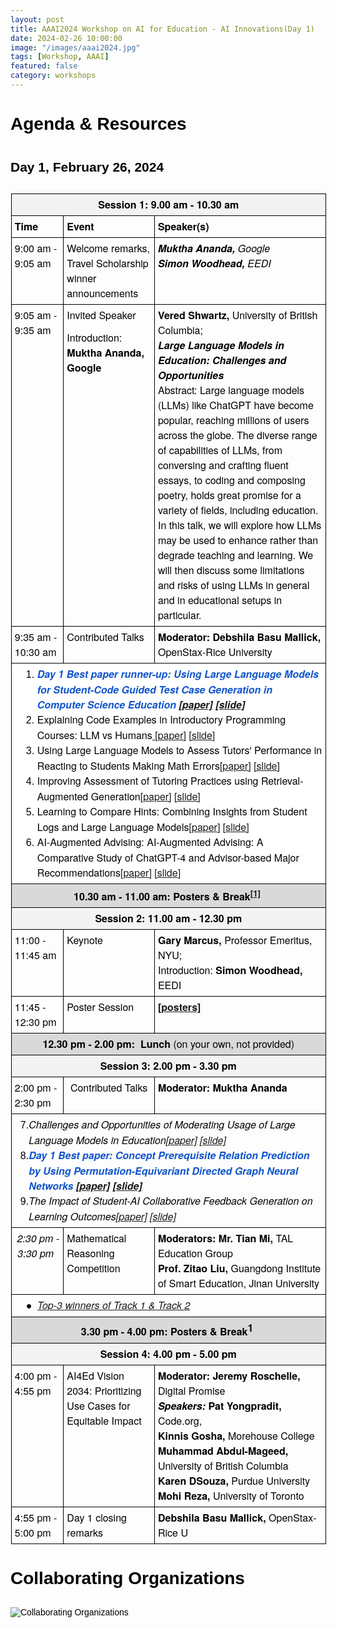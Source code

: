```yaml
---
layout: post
title: AAAI2024 Workshop on AI for Education - AI Innovations(Day 1)
date: 2024-02-26 10:00:00
image: "/images/aaai2024.jpg"
tags: [Workshop, AAAI]
featured: false
category: workshops
---
```


# Agenda & Resources

## Day 1, February 26, 2024

<style type="text/css">
.lst-kix_yb42kcrjtloa-5>li {
  counter-increment: lst-ctn-kix_yb42kcrjtloa-5;
}

.lst-kix_wiv3dj1nqcvi-7>li {
  counter-increment: lst-ctn-kix_wiv3dj1nqcvi-7;
}

.lst-kix_fq9jbioqp3dv-0>li {
  counter-increment: lst-ctn-kix_fq9jbioqp3dv-0;
}

ol.lst-kix_yb42kcrjtloa-8.start {
  counter-reset: lst-ctn-kix_yb42kcrjtloa-8 0;
}

ol.lst-kix_wiv3dj1nqcvi-7.start {
  counter-reset: lst-ctn-kix_wiv3dj1nqcvi-7 0;
}

.lst-kix_hblxj6p80ilr-8>li:before {
  content: "" counter(lst-ctn-kix_hblxj6p80ilr-8,lower-roman) ". ";
}

.lst-kix_fq9jbioqp3dv-1>li {
  counter-increment: lst-ctn-kix_fq9jbioqp3dv-1;
}

ol.lst-kix_fq9jbioqp3dv-8.start {
  counter-reset: lst-ctn-kix_fq9jbioqp3dv-8 0;
}

.lst-kix_yb42kcrjtloa-6>li {
  counter-increment: lst-ctn-kix_yb42kcrjtloa-6;
}

.lst-kix_hblxj6p80ilr-6>li {
  counter-increment: lst-ctn-kix_hblxj6p80ilr-6;
}

ol.lst-kix_wiv3dj1nqcvi-4.start {
  counter-reset: lst-ctn-kix_wiv3dj1nqcvi-4 0;
}

ol.lst-kix_wiv3dj1nqcvi-1 {
  list-style-type: none;
}

ol.lst-kix_wiv3dj1nqcvi-0 {
  list-style-type: none;
}

ol.lst-kix_wiv3dj1nqcvi-3 {
  list-style-type: none;
}

ol.lst-kix_wiv3dj1nqcvi-2 {
  list-style-type: none;
}

ol.lst-kix_wiv3dj1nqcvi-5 {
  list-style-type: none;
}

ol.lst-kix_wiv3dj1nqcvi-4 {
  list-style-type: none;
}

ol.lst-kix_yb42kcrjtloa-0.start {
  counter-reset: lst-ctn-kix_yb42kcrjtloa-0 0;
}

ol.lst-kix_wiv3dj1nqcvi-7 {
  list-style-type: none;
}

ol.lst-kix_wiv3dj1nqcvi-1.start {
  counter-reset: lst-ctn-kix_wiv3dj1nqcvi-1 0;
}

ol.lst-kix_wiv3dj1nqcvi-6 {
  list-style-type: none;
}

ol.lst-kix_hblxj6p80ilr-2.start {
  counter-reset: lst-ctn-kix_hblxj6p80ilr-2 0;
}

.lst-kix_wiv3dj1nqcvi-8>li {
  counter-increment: lst-ctn-kix_wiv3dj1nqcvi-8;
}

.lst-kix_wiv3dj1nqcvi-5>li {
  counter-increment: lst-ctn-kix_wiv3dj1nqcvi-5;
}

ol.lst-kix_wiv3dj1nqcvi-8 {
  list-style-type: none;
}

ol.lst-kix_hblxj6p80ilr-5.start {
  counter-reset: lst-ctn-kix_hblxj6p80ilr-5 0;
}

.lst-kix_hblxj6p80ilr-4>li {
  counter-increment: lst-ctn-kix_hblxj6p80ilr-4;
}

.lst-kix_hblxj6p80ilr-7>li {
  counter-increment: lst-ctn-kix_hblxj6p80ilr-7;
}

ol.lst-kix_fq9jbioqp3dv-0.start {
  counter-reset: lst-ctn-kix_fq9jbioqp3dv-0 0;
}

.lst-kix_yb42kcrjtloa-7>li {
  counter-increment: lst-ctn-kix_yb42kcrjtloa-7;
}

.lst-kix_yb42kcrjtloa-4>li {
  counter-increment: lst-ctn-kix_yb42kcrjtloa-4;
}

ol.lst-kix_yb42kcrjtloa-8 {
  list-style-type: none;
}

ol.lst-kix_yb42kcrjtloa-7 {
  list-style-type: none;
}

ol.lst-kix_yb42kcrjtloa-6 {
  list-style-type: none;
}

.lst-kix_fq9jbioqp3dv-2>li {
  counter-increment: lst-ctn-kix_fq9jbioqp3dv-2;
}

.lst-kix_wiv3dj1nqcvi-4>li {
  counter-increment: lst-ctn-kix_wiv3dj1nqcvi-4;
}

ol.lst-kix_fq9jbioqp3dv-6.start {
  counter-reset: lst-ctn-kix_fq9jbioqp3dv-6 0;
}

ol.lst-kix_yb42kcrjtloa-5 {
  list-style-type: none;
}

ol.lst-kix_yb42kcrjtloa-4 {
  list-style-type: none;
}

ol.lst-kix_yb42kcrjtloa-3 {
  list-style-type: none;
}

ol.lst-kix_yb42kcrjtloa-2 {
  list-style-type: none;
}

ol.lst-kix_yb42kcrjtloa-1 {
  list-style-type: none;
}

ol.lst-kix_yb42kcrjtloa-0 {
  list-style-type: none;
}

ol.lst-kix_hblxj6p80ilr-1.start {
  counter-reset: lst-ctn-kix_hblxj6p80ilr-1 0;
}

ol.lst-kix_yb42kcrjtloa-3.start {
  counter-reset: lst-ctn-kix_yb42kcrjtloa-3 0;
}

ol.lst-kix_fq9jbioqp3dv-0 {
  list-style-type: none;
}

ol.lst-kix_fq9jbioqp3dv-1 {
  list-style-type: none;
}

ol.lst-kix_fq9jbioqp3dv-2 {
  list-style-type: none;
}

ol.lst-kix_fq9jbioqp3dv-3 {
  list-style-type: none;
}

ol.lst-kix_fq9jbioqp3dv-4 {
  list-style-type: none;
}

.lst-kix_fq9jbioqp3dv-4>li {
  counter-increment: lst-ctn-kix_fq9jbioqp3dv-4;
}

ol.lst-kix_fq9jbioqp3dv-5 {
  list-style-type: none;
}

ol.lst-kix_fq9jbioqp3dv-6 {
  list-style-type: none;
}

.lst-kix_yb42kcrjtloa-3>li {
  counter-increment: lst-ctn-kix_yb42kcrjtloa-3;
}

ol.lst-kix_fq9jbioqp3dv-7 {
  list-style-type: none;
}

ol.lst-kix_fq9jbioqp3dv-8 {
  list-style-type: none;
}

ol.lst-kix_hblxj6p80ilr-8.start {
  counter-reset: lst-ctn-kix_hblxj6p80ilr-8 0;
}

ol.lst-kix_hblxj6p80ilr-7.start {
  counter-reset: lst-ctn-kix_hblxj6p80ilr-7 0;
}

ol.lst-kix_fq9jbioqp3dv-5.start {
  counter-reset: lst-ctn-kix_fq9jbioqp3dv-5 0;
}

ol.lst-kix_hblxj6p80ilr-0.start {
  counter-reset: lst-ctn-kix_hblxj6p80ilr-0 0;
}

ol.lst-kix_yb42kcrjtloa-2.start {
  counter-reset: lst-ctn-kix_yb42kcrjtloa-2 0;
}

ol.lst-kix_wiv3dj1nqcvi-6.start {
  counter-reset: lst-ctn-kix_wiv3dj1nqcvi-6 0;
}

.lst-kix_hblxj6p80ilr-8>li {
  counter-increment: lst-ctn-kix_hblxj6p80ilr-8;
}

.lst-kix_hblxj6p80ilr-2>li {
  counter-increment: lst-ctn-kix_hblxj6p80ilr-2;
}

.lst-kix_hblxj6p80ilr-5>li {
  counter-increment: lst-ctn-kix_hblxj6p80ilr-5;
}

ol.lst-kix_wiv3dj1nqcvi-0.start {
  counter-reset: lst-ctn-kix_wiv3dj1nqcvi-0 6;
}

.lst-kix_cp5l865kimsy-3>li:before {
  content: "\0025cf   ";
}

.lst-kix_cp5l865kimsy-4>li:before {
  content: "\0025cb   ";
}

.lst-kix_wiv3dj1nqcvi-1>li {
  counter-increment: lst-ctn-kix_wiv3dj1nqcvi-1;
}

.lst-kix_yb42kcrjtloa-6>li:before {
  content: "" counter(lst-ctn-kix_yb42kcrjtloa-6,decimal) ". ";
}

.lst-kix_yb42kcrjtloa-7>li:before {
  content: "" counter(lst-ctn-kix_yb42kcrjtloa-7,lower-latin) ". ";
}

.lst-kix_hblxj6p80ilr-0>li {
  counter-increment: lst-ctn-kix_hblxj6p80ilr-0;
}

ol.lst-kix_hblxj6p80ilr-6.start {
  counter-reset: lst-ctn-kix_hblxj6p80ilr-6 0;
}

.lst-kix_cp5l865kimsy-2>li:before {
  content: "\0025a0   ";
}

.lst-kix_cp5l865kimsy-6>li:before {
  content: "\0025cf   ";
}

.lst-kix_yb42kcrjtloa-4>li:before {
  content: "" counter(lst-ctn-kix_yb42kcrjtloa-4,lower-latin) ". ";
}

.lst-kix_yb42kcrjtloa-5>li:before {
  content: "" counter(lst-ctn-kix_yb42kcrjtloa-5,lower-roman) ". ";
}

.lst-kix_yb42kcrjtloa-8>li:before {
  content: "" counter(lst-ctn-kix_yb42kcrjtloa-8,lower-roman) ". ";
}

ol.lst-kix_fq9jbioqp3dv-1.start {
  counter-reset: lst-ctn-kix_fq9jbioqp3dv-1 0;
}

ol.lst-kix_fq9jbioqp3dv-4.start {
  counter-reset: lst-ctn-kix_fq9jbioqp3dv-4 0;
}

.lst-kix_fq9jbioqp3dv-6>li {
  counter-increment: lst-ctn-kix_fq9jbioqp3dv-6;
}

.lst-kix_cp5l865kimsy-5>li:before {
  content: "\0025a0   ";
}

ol.lst-kix_hblxj6p80ilr-0 {
  list-style-type: none;
}

ol.lst-kix_hblxj6p80ilr-1 {
  list-style-type: none;
}

.lst-kix_fq9jbioqp3dv-7>li {
  counter-increment: lst-ctn-kix_fq9jbioqp3dv-7;
}

ol.lst-kix_hblxj6p80ilr-4 {
  list-style-type: none;
}

ol.lst-kix_hblxj6p80ilr-5 {
  list-style-type: none;
}

.lst-kix_yb42kcrjtloa-0>li:before {
  content: "" counter(lst-ctn-kix_yb42kcrjtloa-0,decimal) ". ";
}

.lst-kix_yb42kcrjtloa-1>li:before {
  content: "" counter(lst-ctn-kix_yb42kcrjtloa-1,lower-latin) ". ";
}

ol.lst-kix_hblxj6p80ilr-2 {
  list-style-type: none;
}

.lst-kix_yb42kcrjtloa-0>li {
  counter-increment: lst-ctn-kix_yb42kcrjtloa-0;
}

ol.lst-kix_yb42kcrjtloa-4.start {
  counter-reset: lst-ctn-kix_yb42kcrjtloa-4 0;
}

ol.lst-kix_hblxj6p80ilr-3 {
  list-style-type: none;
}

.lst-kix_wiv3dj1nqcvi-0>li:before {
  content: "" counter(lst-ctn-kix_wiv3dj1nqcvi-0,decimal) ". ";
}

ol.lst-kix_hblxj6p80ilr-8 {
  list-style-type: none;
}

.lst-kix_cp5l865kimsy-0>li:before {
  content: "\0025cf   ";
}

.lst-kix_yb42kcrjtloa-2>li:before {
  content: "" counter(lst-ctn-kix_yb42kcrjtloa-2,lower-roman) ". ";
}

.lst-kix_yb42kcrjtloa-3>li:before {
  content: "" counter(lst-ctn-kix_yb42kcrjtloa-3,decimal) ". ";
}

ol.lst-kix_hblxj6p80ilr-6 {
  list-style-type: none;
}

ol.lst-kix_hblxj6p80ilr-7 {
  list-style-type: none;
}

.lst-kix_cp5l865kimsy-1>li:before {
  content: "\0025cb   ";
}

ol.lst-kix_yb42kcrjtloa-1.start {
  counter-reset: lst-ctn-kix_yb42kcrjtloa-1 0;
}

ol.lst-kix_hblxj6p80ilr-3.start {
  counter-reset: lst-ctn-kix_hblxj6p80ilr-3 0;
}

ol.lst-kix_wiv3dj1nqcvi-8.start {
  counter-reset: lst-ctn-kix_wiv3dj1nqcvi-8 0;
}

ol.lst-kix_yb42kcrjtloa-7.start {
  counter-reset: lst-ctn-kix_yb42kcrjtloa-7 0;
}

.lst-kix_hblxj6p80ilr-1>li {
  counter-increment: lst-ctn-kix_hblxj6p80ilr-1;
}

li.li-bullet-1:before {
  margin-left: -13.5px;
  white-space: nowrap;
  display: inline-block;
  min-width: 13.5px;
}

.lst-kix_fq9jbioqp3dv-8>li {
  counter-increment: lst-ctn-kix_fq9jbioqp3dv-8;
}

ol.lst-kix_wiv3dj1nqcvi-5.start {
  counter-reset: lst-ctn-kix_wiv3dj1nqcvi-5 0;
}

.lst-kix_yb42kcrjtloa-1>li {
  counter-increment: lst-ctn-kix_yb42kcrjtloa-1;
}

.lst-kix_wiv3dj1nqcvi-2>li {
  counter-increment: lst-ctn-kix_wiv3dj1nqcvi-2;
}

.lst-kix_cp5l865kimsy-7>li:before {
  content: "\0025cb   ";
}

.lst-kix_cp5l865kimsy-8>li:before {
  content: "\0025a0   ";
}

.lst-kix_fq9jbioqp3dv-5>li {
  counter-increment: lst-ctn-kix_fq9jbioqp3dv-5;
}

ol.lst-kix_fq9jbioqp3dv-7.start {
  counter-reset: lst-ctn-kix_fq9jbioqp3dv-7 0;
}

ol.lst-kix_yb42kcrjtloa-6.start {
  counter-reset: lst-ctn-kix_yb42kcrjtloa-6 0;
}

.lst-kix_yb42kcrjtloa-8>li {
  counter-increment: lst-ctn-kix_yb42kcrjtloa-8;
}

.lst-kix_fq9jbioqp3dv-3>li {
  counter-increment: lst-ctn-kix_fq9jbioqp3dv-3;
}

ol.lst-kix_wiv3dj1nqcvi-2.start {
  counter-reset: lst-ctn-kix_wiv3dj1nqcvi-2 0;
}

.lst-kix_yb42kcrjtloa-2>li {
  counter-increment: lst-ctn-kix_yb42kcrjtloa-2;
}

ul.lst-kix_cp5l865kimsy-5 {
  list-style-type: none;
}

ul.lst-kix_cp5l865kimsy-6 {
  list-style-type: none;
}

ol.lst-kix_fq9jbioqp3dv-3.start {
  counter-reset: lst-ctn-kix_fq9jbioqp3dv-3 0;
}

ul.lst-kix_cp5l865kimsy-3 {
  list-style-type: none;
}

ul.lst-kix_cp5l865kimsy-4 {
  list-style-type: none;
}

ul.lst-kix_cp5l865kimsy-1 {
  list-style-type: none;
}

ul.lst-kix_cp5l865kimsy-2 {
  list-style-type: none;
}

ul.lst-kix_cp5l865kimsy-0 {
  list-style-type: none;
}

ul.lst-kix_cp5l865kimsy-7 {
  list-style-type: none;
}

ul.lst-kix_cp5l865kimsy-8 {
  list-style-type: none;
}

.lst-kix_hblxj6p80ilr-3>li {
  counter-increment: lst-ctn-kix_hblxj6p80ilr-3;
}

.lst-kix_fq9jbioqp3dv-5>li:before {
  content: "" counter(lst-ctn-kix_fq9jbioqp3dv-5,lower-roman) ". ";
}

.lst-kix_wiv3dj1nqcvi-4>li:before {
  content: "" counter(lst-ctn-kix_wiv3dj1nqcvi-4,lower-latin) ". ";
}

.lst-kix_hblxj6p80ilr-0>li:before {
  content: "" counter(lst-ctn-kix_hblxj6p80ilr-0,decimal) ". ";
}

.lst-kix_hblxj6p80ilr-1>li:before {
  content: "" counter(lst-ctn-kix_hblxj6p80ilr-1,lower-latin) ". ";
}

.lst-kix_fq9jbioqp3dv-4>li:before {
  content: "" counter(lst-ctn-kix_fq9jbioqp3dv-4,lower-latin) ". ";
}

.lst-kix_fq9jbioqp3dv-6>li:before {
  content: "" counter(lst-ctn-kix_fq9jbioqp3dv-6,decimal) ". ";
}

.lst-kix_wiv3dj1nqcvi-3>li:before {
  content: "" counter(lst-ctn-kix_wiv3dj1nqcvi-3,decimal) ". ";
}

.lst-kix_wiv3dj1nqcvi-5>li:before {
  content: "" counter(lst-ctn-kix_wiv3dj1nqcvi-5,lower-roman) ". ";
}

.lst-kix_fq9jbioqp3dv-3>li:before {
  content: "" counter(lst-ctn-kix_fq9jbioqp3dv-3,decimal) ". ";
}

.lst-kix_fq9jbioqp3dv-7>li:before {
  content: "" counter(lst-ctn-kix_fq9jbioqp3dv-7,lower-latin) ". ";
}

.lst-kix_hblxj6p80ilr-2>li:before {
  content: "" counter(lst-ctn-kix_hblxj6p80ilr-2,lower-roman) ". ";
}

.lst-kix_fq9jbioqp3dv-1>li:before {
  content: "" counter(lst-ctn-kix_fq9jbioqp3dv-1,lower-latin) ". ";
}

.lst-kix_wiv3dj1nqcvi-0>li {
  counter-increment: lst-ctn-kix_wiv3dj1nqcvi-0;
}

ol.lst-kix_wiv3dj1nqcvi-3.start {
  counter-reset: lst-ctn-kix_wiv3dj1nqcvi-3 0;
}

.lst-kix_fq9jbioqp3dv-0>li:before {
  content: "" counter(lst-ctn-kix_fq9jbioqp3dv-0,decimal) ". ";
}

.lst-kix_fq9jbioqp3dv-2>li:before {
  content: "" counter(lst-ctn-kix_fq9jbioqp3dv-2,lower-roman) ". ";
}

.lst-kix_fq9jbioqp3dv-8>li:before {
  content: "" counter(lst-ctn-kix_fq9jbioqp3dv-8,lower-roman) ". ";
}

.lst-kix_wiv3dj1nqcvi-1>li:before {
  content: "" counter(lst-ctn-kix_wiv3dj1nqcvi-1,lower-latin) ". ";
}

.lst-kix_wiv3dj1nqcvi-2>li:before {
  content: "" counter(lst-ctn-kix_wiv3dj1nqcvi-2,lower-roman) ". ";
}

.lst-kix_hblxj6p80ilr-7>li:before {
  content: "" counter(lst-ctn-kix_hblxj6p80ilr-7,lower-latin) ". ";
}

li.li-bullet-0:before {
  margin-left: -18px;
  white-space: nowrap;
  display: inline-block;
  min-width: 18px;
}

.lst-kix_wiv3dj1nqcvi-6>li {
  counter-increment: lst-ctn-kix_wiv3dj1nqcvi-6;
}

.lst-kix_wiv3dj1nqcvi-3>li {
  counter-increment: lst-ctn-kix_wiv3dj1nqcvi-3;
}

.lst-kix_hblxj6p80ilr-6>li:before {
  content: "" counter(lst-ctn-kix_hblxj6p80ilr-6,decimal) ". ";
}

ol.lst-kix_hblxj6p80ilr-4.start {
  counter-reset: lst-ctn-kix_hblxj6p80ilr-4 0;
}

.lst-kix_wiv3dj1nqcvi-8>li:before {
  content: "" counter(lst-ctn-kix_wiv3dj1nqcvi-8,lower-roman) ". ";
}

.lst-kix_hblxj6p80ilr-4>li:before {
  content: "" counter(lst-ctn-kix_hblxj6p80ilr-4,lower-latin) ". ";
}

.lst-kix_hblxj6p80ilr-5>li:before {
  content: "" counter(lst-ctn-kix_hblxj6p80ilr-5,lower-roman) ". ";
}

ol.lst-kix_yb42kcrjtloa-5.start {
  counter-reset: lst-ctn-kix_yb42kcrjtloa-5 0;
}

.lst-kix_wiv3dj1nqcvi-7>li:before {
  content: "" counter(lst-ctn-kix_wiv3dj1nqcvi-7,lower-latin) ". ";
}

ol.lst-kix_fq9jbioqp3dv-2.start {
  counter-reset: lst-ctn-kix_fq9jbioqp3dv-2 0;
}

.lst-kix_wiv3dj1nqcvi-6>li:before {
  content: "" counter(lst-ctn-kix_wiv3dj1nqcvi-6,decimal) ". ";
}

.lst-kix_hblxj6p80ilr-3>li:before {
  content: "" counter(lst-ctn-kix_hblxj6p80ilr-3,decimal) ". ";
}

ol {
  margin: 0;
  padding: 0;
}

table td,table th {
  padding: 0;
}

.c19 {
  border-right-style: solid;
  padding: 5px 5px 5px 5px;
  border-bottom-color: #000000;
  border-top-width: 1px;
  border-right-width: 1px;
  border-left-color: #000000;
  vertical-align: top;
  border-right-color: #000000;
  border-left-width: 1px;
  border-top-style: solid;
  background-color: #f3f3f3;
  border-left-style: solid;
  border-bottom-width: 1px;
  width: 81px;
  border-top-color: #000000;
  border-bottom-style: solid;
}

.c18 {
  border-right-style: solid;
  padding: 5px 5px 5px 5px;
  border-bottom-color: #000000;
  border-top-width: 1px;
  border-right-width: 1px;
  border-left-color: #000000;
  vertical-align: top;
  border-right-color: #000000;
  border-left-width: 1px;
  border-top-style: solid;
  background-color: #f3f3f3;
  border-left-style: solid;
  border-bottom-width: 1px;
  width: 519.8px;
  border-top-color: #000000;
  border-bottom-style: solid;
}

.c23 {
  border-right-style: solid;
  padding: 5px 5px 5px 5px;
  border-bottom-color: #000000;
  border-top-width: 1px;
  border-right-width: 1px;
  border-left-color: #000000;
  vertical-align: top;
  border-right-color: #000000;
  border-left-width: 1px;
  border-top-style: solid;
  background-color: #f3f3f3;
  border-left-style: solid;
  border-bottom-width: 1px;
  width: 116.2px;
  border-top-color: #000000;
  border-bottom-style: solid;
}

.c35 {
  border-right-style: solid;
  padding: 5px 5px 5px 5px;
  border-bottom-color: #000000;
  border-top-width: 1px;
  border-right-width: 1px;
  border-left-color: #000000;
  vertical-align: top;
  border-right-color: #000000;
  border-left-width: 1px;
  border-top-style: solid;
  background-color: #ffffff;
  border-left-style: solid;
  border-bottom-width: 1px;
  width: 519.8px;
  border-top-color: #000000;
  border-bottom-style: solid;
}

.c20 {
  border-right-style: solid;
  padding: 5px 5px 5px 5px;
  border-bottom-color: #000000;
  border-top-width: 1px;
  border-right-width: 1px;
  border-left-color: #000000;
  vertical-align: top;
  border-right-color: #000000;
  border-left-width: 1px;
  border-top-style: solid;
  background-color: #f3f3f3;
  border-left-style: solid;
  border-bottom-width: 1px;
  width: 468px;
  border-top-color: #000000;
  border-bottom-style: solid;
}

.c30 {
  border-right-style: solid;
  padding: 5px 5px 5px 5px;
  border-bottom-color: #000000;
  border-top-width: 1px;
  border-right-width: 1px;
  border-left-color: #000000;
  vertical-align: top;
  border-right-color: #000000;
  border-left-width: 1px;
  border-top-style: solid;
  border-left-style: solid;
  border-bottom-width: 1px;
  width: 270.8px;
  border-top-color: #000000;
  border-bottom-style: solid;
}

.c1 {
  border-right-style: solid;
  padding: 5px 5px 5px 5px;
  border-bottom-color: #000000;
  border-top-width: 1px;
  border-right-width: 1px;
  border-left-color: #000000;
  vertical-align: top;
  border-right-color: #000000;
  border-left-width: 1px;
  border-top-style: solid;
  border-left-style: solid;
  border-bottom-width: 1px;
  width: 80.2px;
  border-top-color: #000000;
  border-bottom-style: solid;
}

.c6 {
  border-right-style: solid;
  padding: 5px 5px 5px 5px;
  border-bottom-color: #000000;
  border-top-width: 1px;
  border-right-width: 1px;
  border-left-color: #000000;
  vertical-align: top;
  border-right-color: #000000;
  border-left-width: 1px;
  border-top-style: solid;
  border-left-style: solid;
  border-bottom-width: 1px;
  width: 139.5px;
  border-top-color: #000000;
  border-bottom-style: solid;
}

.c49 {
  border-right-style: solid;
  padding: 5px 5px 5px 5px;
  border-bottom-color: #000000;
  border-top-width: 1px;
  border-right-width: 1px;
  border-left-color: #000000;
  vertical-align: top;
  border-right-color: #000000;
  border-left-width: 1px;
  border-top-style: solid;
  border-left-style: solid;
  border-bottom-width: 1px;
  width: 468px;
  border-top-color: #000000;
  border-bottom-style: solid;
}

.c25 {
  border-right-style: solid;
  padding: 5px 5px 5px 5px;
  border-bottom-color: #000000;
  border-top-width: 1px;
  border-right-width: 1px;
  border-left-color: #000000;
  vertical-align: top;
  border-right-color: #000000;
  border-left-width: 1px;
  border-top-style: solid;
  border-left-style: solid;
  border-bottom-width: 1px;
  width: 116.2px;
  border-top-color: #000000;
  border-bottom-style: solid;
}

.c43 {
  border-right-style: solid;
  padding: 5px 5px 5px 5px;
  border-bottom-color: #000000;
  border-top-width: 1px;
  border-right-width: 1px;
  border-left-color: #000000;
  vertical-align: top;
  border-right-color: #000000;
  border-left-width: 1px;
  border-top-style: solid;
  border-left-style: solid;
  border-bottom-width: 1px;
  width: 81px;
  border-top-color: #000000;
  border-bottom-style: solid;
}

.c44 {
  border-right-style: solid;
  padding: 5px 5px 5px 5px;
  border-bottom-color: #000000;
  border-top-width: 1px;
  border-right-width: 1px;
  border-left-color: #000000;
  vertical-align: top;
  border-right-color: #000000;
  border-left-width: 1px;
  border-top-style: solid;
  border-left-style: solid;
  border-bottom-width: 1px;
  width: 519.8px;
  border-top-color: #000000;
  border-bottom-style: solid;
}

.c22 {
  border-right-style: solid;
  padding: 5px 5px 5px 5px;
  border-bottom-color: #000000;
  border-top-width: 1px;
  border-right-width: 1px;
  border-left-color: #000000;
  vertical-align: top;
  border-right-color: #000000;
  border-left-width: 1px;
  border-top-style: solid;
  border-left-style: solid;
  border-bottom-width: 1px;
  width: 300px;
  border-top-color: #000000;
  border-bottom-style: solid;
}

.c57 {
  border-right-style: solid;
  padding-top: 12px;
  border-top-width: 0px;
  border-right-width: 0px;
  padding-bottom: 12px;
  border-top-style: solid;
  border-bottom-width: 0px;
  border-bottom-style: solid;
  text-align: left;
  padding-right: 12px;
}

.c2 {
  color: #000000;
  font-weight: 300;
  text-decoration: none;
  vertical-align: baseline;
  font-family: "Helvetica Neue";
  font-style: normal;
}

.c27 {
  color: #000000;
  font-weight: 400;
  text-decoration: none;
  vertical-align: baseline;
  font-family: "Arial";
  font-style: normal;
}

.c15 {
  color: #000000;
  font-weight: 400;
  text-decoration: none;
  vertical-align: baseline;
  font-family: "Arial";
  font-style: normal;
}

.c5 {
  color: #000000;
  font-weight: 400;
  text-decoration: none;
  vertical-align: baseline;
  font-family: "Arial";
  font-style: normal;
}

.c8 {
  color: #000000;
  font-weight: 700;
  text-decoration: none;
  vertical-align: baseline;
  font-family: "Helvetica Neue";
  font-style: normal;
}

.c36 {
  color: #000000;
  font-weight: 400;
  text-decoration: none;
  vertical-align: baseline;
  font-family: "Arial";
  font-style: normal;
}

.c24 {
  color: #000000;
  font-weight: 700;
  text-decoration: none;
  vertical-align: baseline;
  font-family: "Arial";
  font-style: normal;
}

.c11 {
  color: #000000;
  font-weight: 700;
  text-decoration: none;
  vertical-align: baseline;
  font-family: "Arial";
  font-style: normal;
}

.c7 {
  color: #000000;
  font-weight: 400;
  text-decoration: none;
  vertical-align: baseline;
  font-family: "Arial";
  font-style: normal;
}

.c10 {
  padding-top: 0px;
  padding-bottom: 0px;
  orphans: 2;
  widows: 2;
  text-align: left;
}

.c14 {
  padding-top: 0px;
  padding-bottom: 0px;
  text-align: left;
}

.c28 {
  color: #1155cc;
  text-decoration: none;
  vertical-align: baseline;
  font-style: italic;
}

.c52 {
  font-weight: 700;
  font-family: "Arial";
  font-style: normal;
}

.c0 {
  margin-left: 0.8px;
  border-spacing: 0;
  border-collapse: collapse;
  margin-right: auto;
  line-height: 1.5;
}
table.c0 tr:hover {
  background-color: unset;
}

.c64 {
  border-spacing: 0;
  border-collapse: collapse;
  margin-right: auto;
}

.c29 {
  padding-top: 0px;
  padding-bottom: 0px;
  line-height: 2.0;
  text-align: left;
}

.c4 {
  padding-top: 0px;
  padding-bottom: 0px;
  text-align: center;
}

.c32 {
  font-family: "Helvetica Neue";
  font-weight: 300;
}

.c13 {
  font-family: "Helvetica Neue";
  font-weight: 700;
}

.c48 {
  color: #000000;
  text-decoration: none;
  vertical-align: baseline;
}

.c42 {
  font-weight: 700;
}

.c56 {
  max-width: 540px;
  padding: 36px 36px 36px 36px;
}

.c50 {
  margin-left: 4.5px;
  text-indent: -0.8px;
}

.c17 {
  margin-left: 36px;
  padding-left: 0px;
}

.c53 {
  margin-left: 22.5px;
  padding-left: -4.5px;
}

.c26 {
  padding: 0;
  margin: 0;
}

.c12 {
  orphans: 2;
  widows: 2;
}

.c63 {
  width: 33%;
  height: 1px;
}

.c3 {
  height: 18.8px;
}

.c31 {
  height: 18.3px;
}

.c37 {
  height: 17.2px;
}

.c21 {
  height: 20px;
}

.c34 {
  height: 22px;
}

.c62 {
  height: 18px;
}

.c58 {
  height: 21.4px;
}

.c38 {
  background-color: #f3f3f3;
}

.c40 {
  font-style: italic;
}

.c54 {
  background-color: #ffffff;
}

.c51 {
  height: 47.1px;
}

.c47 {
  height: 43.5px;
}

.c60 {
}

.c55 {
  height: 17.4px;
}

.c39 {
  height: 0px;
}

.c61 {
  height: 33.8px;
}

.c33 {
  height: 21px;
}

.c59 {
  height: 17.6px;
}

.c41 {
  background-color: #d9d9d9;
}

.c46 {
  height: 16.8px;
}

.c9 {
  height: 12px;
}

.c16 {
  height: 15.9px;
}

.c45 {
  vertical-align: super;
}

.title {
  padding-top: 24px;
  color: #000000;
  font-weight: 700;
  font-size: 36px;
  padding-bottom: 6px;
  font-family: "Arial";
  page-break-after: avoid;
  orphans: 2;
  widows: 2;
  text-align: left;
}

.subtitle {
  padding-top: 18px;
  color: #666666;
  font-size: 24px;
  padding-bottom: 4px;
  font-family: "Georgia";
  page-break-after: avoid;
  font-style: italic;
  orphans: 2;
  widows: 2;
  text-align: left;
}

li {
  color: #000000;
  font-family: "Arial";
}

p {
  margin: 0;
  color: #000000;
  font-family: "Arial";
}

h1 {
  padding-top: 0px;
  color: #000000;
  padding-bottom: 12px;
  font-family: "Arial";
  page-break-after: avoid;
  orphans: 2;
  widows: 2;
  text-align: left;
}

h2 {
  padding-top: 0px;
  color: #000000;
  padding-bottom: 12px;
  font-family: "Arial";
  orphans: 2;
  widows: 2;
  text-align: left;
}

h3 {
  padding-top: 0px;
  color: #000000;
  padding-bottom: 12px;
  font-family: "Arial";
  orphans: 2;
  widows: 2;
  text-align: left;
}

h4 {
  padding-top: 0px;
  color: #000000;
  padding-bottom: 12px;
  font-family: "Arial";
  orphans: 2;
  widows: 2;
  text-align: left;
}

h5 {
  padding-top: 0px;
  color: #000000;
  padding-bottom: 12px;
  font-family: "Arial";
  orphans: 2;
  widows: 2;
  text-align: left;
}

h6 {
  padding-top: 0px;
  color: #000000;
  padding-bottom: 12px;
  font-family: "Arial";
  orphans: 2;
  widows: 2;
  text-align: left;
}


</style>

<table class="c0">
    <tr class="c37">
        <td class="c18" colspan="3" rowspan="1">
            <p class="c4"><span class="c8">Session 1: 9.00 am - 10.30 am</span></p>
        </td>
    </tr>
    <tr class="c46">
        <td class="c1" colspan="1" rowspan="1">
            <p class="c14"><span class="c8">Time</span></p>
        </td>
        <td class="c6" colspan="1" rowspan="1">
            <p class="c14"><span class="c8">Event</span></p>
        </td>
        <td class="c22" colspan="1" rowspan="1">
            <p class="c14"><span class="c8">Speaker(s)</span></p>
        </td>
    </tr>
    <tr class="c39">
        <td class="c1" colspan="1" rowspan="1">
            <p class="c14"><span class="c2">9:00 am - 9:05 am</span></p>
        </td>
        <td class="c6" colspan="1" rowspan="1">
            <p class="c14"><span class="c2">Welcome remarks, Travel Scholarship winner announcements</span></p>
        </td>
        <td class="c22" colspan="1" rowspan="1">
            <p class="c14"><span class="c13 c40">Muktha Ananda, </span><span class="c32 c48 c40">Google </span></p>
            <p class="c14"><span class="c13 c40">Simon Woodhead, </span><span class="c32 c48 c40">EEDI</span></p>
        </td>
    </tr>
    <tr class="c39">
        <td class="c1" colspan="1" rowspan="1">
            <p class="c14"><span class="c2">9:05 am - 9:35 am</span></p>
        </td>
        <td class="c6" colspan="1" rowspan="1">
            <p class="c14"><span class="c32">Invited Speaker</span></p>
            <p class="c14 c9"><span class="c13 c48 c40"></span></p>
            <p class="c14"><span class="c32">Introduction: </span><span class="c8">Muktha Ananda, Google</span></p>
        </td>
        <td class="c22" colspan="1" rowspan="1">
            <p class="c14"><span class="c13">Vered Shwartz, </span><span class="c2">University of British Columbia; </span></p>
            <p class="c14"><span class="c13 c40">Large Language Models in Education: Challenges and Opportunities</span></p>
            <p class="c14"><span class="c32">Abstract: Large language models (LLMs) like ChatGPT have become popular, reaching millions of users across the globe. The diverse range of capabilities of LLMs, from conversing and crafting fluent essays, to coding and composing poetry, holds great promise for a variety of fields, including education. In this talk, we will explore how LLMs may be used to enhance rather than degrade teaching and learning. We will then discuss some limitations and risks of using LLMs in general and in educational setups in particular.</span></p>
        </td>
    </tr>
    <tr class="c39">
        <td class="c1" colspan="1" rowspan="1">
            <p class="c14"><span class="c2">9:35 am - 10:30 am</span></p>
        </td>
        <td class="c6" colspan="1" rowspan="1">
            <p class="c14"><span class="c2">Contributed Talks</span></p>
        </td>
        <td class="c22" colspan="1" rowspan="1">
            <p class="c14"><span class="c13">Moderator: Debshila Basu Mallick, </span><span class="c32">OpenStax-Rice University</span></p>
        </td>
    </tr>
    <tr class="c34">
        <td class="c35" colspan="3" rowspan="1">
            <ol class="c26 lst-kix_hblxj6p80ilr-0 start" start="1">
                <li class="c14 c17 li-bullet-0"><span class="c13 c28">Day 1 Best paper runner-up: Using Large Language Models for Student-Code Guided Test Case Generation in Computer Science Education <a href="https://drive.google.com/file/d/14wxZMteeBU-uOUjkRZaqWrfOQyvymbyi/view?usp=drive_link" target="_blank"> [paper]</a> <a href="https://docs.google.com/presentation/d/1FgI-hzAIRFt26QBzrkm4iB9qDxsx99pG/edit?usp=drive_link&ouid=117257488046190665878&rtpof=true&sd=true" target="_blank"> [slide]</a></span></li>
                <li class="c14 c17 li-bullet-0"><span class="c2">Explaining Code Examples in Introductory Programming Courses: LLM vs Humans<a href="https://drive.google.com/file/d/1OoOy0rQQ4sby7GSwENfC_YYBSw8zP4da/view?usp=drive_link" target="_blank"> [paper]</a> <a href="https://docs.google.com/presentation/d/1pcMbTRIh7HMC7h8lB5qMtS_FFpeQkRNF/edit?usp=drive_link&ouid=117257488046190665878&rtpof=true&sd=true" target="_blank"> [slide]</a></span></li>
                <li class="c14 c17 li-bullet-0"><span class="c2">Using Large Language Models to Assess Tutors&#39; Performance in Reacting to Students Making Math Errors<a href="https://drive.google.com/file/d/1FdddWESULg-IWE_03c0VO2bkLJnvv9yY/view?usp=drive_link" target="_blank">[paper]</a> <a href="https://drive.google.com/file/d/1gxexy-ifyCk3CVfaCtPA9gUiMFgzGVZR/view?usp=drive_link" target="_blank">[slide]</a></span></li>
                <li class="c14 c17 li-bullet-0"><span class="c2">Improving Assessment of Tutoring Practices using Retrieval-Augmented Generation<a href="https://drive.google.com/file/d/1JtEKOlezHauXKv_Dk02Q8Gp1lOxksOTi/view?usp=drive_link" target="_blank">[paper]</a> <a href="https://docs.google.com/presentation/d/10ob55whECmxmWcnhITGlMnQUQWCiWq-I/edit?usp=drive_link&ouid=117257488046190665878&rtpof=true&sd=true" target="_blank">[slide]</a></span></li>
                <li class="c14 c17 li-bullet-0"><span class="c2">Learning to Compare Hints: Combining Insights from Student Logs and Large Language Models<a href="https://drive.google.com/file/d/1ZOEoNYbH8ZTuvwd12EFgXpW2jGhKN0kz/view?usp=drive_link" target="_blank">[paper]</a> <a href="https://docs.google.com/presentation/d/1DOD6GxuaGehaksalkSb4nfv8CDiq0SPLTQMXv7NEAyA/edit?usp=drive_link" target="_blank">[slide]</a></span></li>
                <li class="c14 c17 li-bullet-0"><span class="c2">AI-Augmented Advising: AI-Augmented Advising: A Comparative Study of ChatGPT-4 and Advisor-based Major Recommendations<a href="https://drive.google.com/file/d/1sT3-WUEYsLUUP80nw77QYhwvEdzfP0GP/view?usp=drive_link" target="_blank">[paper]</a> <a href="https://drive.google.com/file/d/1-yjEYPLCAdRLNK_hLw6MbKY7VlSP6v_4/view?usp=drive_link" target="_blank">[slide]</a></span></li>
            </ol>
        </td>
    </tr>
    <tr class="c59">
        <td class="c44 c41" colspan="3" rowspan="1">
            <p class="c4"><span class="c13">10.30 am - 11.00 am: Posters &amp; Break</span><sup class="c13"><a href="/aaai2024day2" id="ftnt_ref1">[1]</a></sup><span class="c13">&nbsp;</span></p>
        </td>
    </tr>
    <tr class="c37">
        <td class="c18" colspan="3" rowspan="1">
            <p class="c4"><span class="c8">Session 2: 11.00 am - 12.30 pm</span></p>
        </td>
    </tr>
    <tr class="c46">
        <td class="c1" colspan="1" rowspan="1">
            <p class="c14"><span class="c2">11:00 - 11:45 am</span></p>
        </td>
        <td class="c6" colspan="1" rowspan="1">
            <p class="c14"><span class="c2">Keynote</span></p>
        </td>
        <td class="c22" colspan="1" rowspan="1">
            <p class="c14"><span class="c13">Gary Marcus, </span><span class="c32">Professor Emeritus, </span><span class="c2">NYU; </span></p>
            <p class="c14"><span class="c32">Introduction: </span><span class="c13">Simon Woodhead, </span><span class="c2">EEDI</span></p>
        </td>
    </tr>
    <tr class="c31">
        <td class="c1" colspan="1" rowspan="1">
            <p class="c14"><span class="c2">11:45 - 12:30 pm</span></p>
        </td>
        <td class="c6" colspan="1" rowspan="1">
            <p class="c14"><span class="c2">Poster Session</span></p>
        </td>
        <td class="c22" colspan="1" rowspan="1">
            <p class="c14 c9"><span class="c8"><a href="https://drive.google.com/drive/folders/1FlFHc-nneU2QeeoCaFt2acxaxo_kcBPN?usp=drive_link" target="_blank">[posters]</a></span></p>
        </td>
    </tr>
    <tr class="c62">
        <td class="c41 c44" colspan="3" rowspan="1">
            <p class="c4"><span class="c13">12.30 pm - 2.00 pm: &nbsp;Lunch </span><span class="c2">(on your own, not provided)</span></p>
        </td>
    </tr>
    <tr class="c37">
        <td class="c18" colspan="3" rowspan="1">
            <p class="c4"><span class="c8">Session 3: 2.00 pm - 3.30 pm</span></p>
        </td>
    </tr>
    <tr class="c46">
        <td class="c1" colspan="1" rowspan="1">
            <p class="c14"><span class="c2">2:00 pm - 2:30 pm</span></p>
        </td>
        <td class="c6" colspan="1" rowspan="1">
            <p class="c4"><span class="c2">Contributed Talks</span></p>
        </td>
        <td class="c22" colspan="1" rowspan="1">
            <p class="c14"><span class="c8">Moderator: Muktha Ananda</span></p>
        </td>
    </tr>
    <tr class="c34">
        <td class="c44" colspan="3" rowspan="1">
            <ol class="c26 lst-kix_wiv3dj1nqcvi-0 start" start="7">
                <li class="c14 c53 li-bullet-1"><span class="c32 c48 c40">Challenges and Opportunities of Moderating Usage of Large Language Models in Education<a href="https://drive.google.com/file/d/1Jczls1Xac8RquX-yDSwx4rJqxgjX-N-_/view?usp=drive_link" target="_blank">[paper]</a> <a href="https://docs.google.com/presentation/d/1VsozZjiigbAz9sx5Gl8cBBf-DjOzQb9j/edit?usp=drive_link&ouid=117257488046190665878&rtpof=true&sd=true" target="_blank">[slide]</a></span></li>
                <li class="c14 c53 li-bullet-1"><span class="c28 c13">Day 1 Best paper: Concept Prerequisite Relation Prediction by Using Permutation-Equivariant Directed Graph Neural Networks <a href="https://drive.google.com/file/d/1pFAXLTaDcaj_qlgk-zOB0vEoc_oXs0gF/view?usp=drive_link" target="_blank">[paper]</a> <a href="https://drive.google.com/file/d/1F1ieYVjnk5g6I7y61YBz7vUrfcyrt8bT/view?usp=drive_link" target="_blank">[slide]</a></span></li>
                <li class="c14 c53 li-bullet-1"><span class="c32 c48 c40">The Impact of Student-AI Collaborative Feedback Generation on Learning Outcomes<a href="https://drive.google.com/file/d/1Alw8J7Tr75x_XZaLtqz-ElPairRyrY6K/view?usp=drive_link" target="_blank">[paper]</a> <a href="https://docs.google.com/presentation/d/18jeCUbN1WTtl3syAQC2bUXY87Lpgzmys/edit?usp=drive_link&ouid=117257488046190665878&rtpof=true&sd=true" target="_blank">[slide]</a></span></li>
            </ol>
        </td>
    </tr>
    <tr class="c21">
        <td class="c1" colspan="1" rowspan="1">
            <p class="c14 c50"><span class="c32 c48 c40">2:30 pm - 3:30 pm</span></p>
        </td>
        <td class="c6" colspan="1" rowspan="1">
            <p class="c14"><span class="c2">Mathematical Reasoning Competition</span></p>
        </td>
        <td class="c22" colspan="1" rowspan="1">
            <p class="c14"><span class="c13">Moderators: Mr. Tian Mi, </span><span class="c32">TAL Education Group</span><span class="c8">&nbsp;</span></p>
            <p class="c14"><span class="c13">Prof. Zitao Liu, </span><span class="c32">Guangdong Institute of Smart Education, Jinan University</span></p>
        </td>
    </tr>
    <tr class="c21">
        <td class="c44" colspan="3" rowspan="1">
            <ul class="c26 lst-kix_cp5l865kimsy-0 start">
                <li class="c14 c17 li-bullet-0"><span class="c32 c48 c40"><a href="https://drive.google.com/drive/folders/1M-j3BwWS-8h6ID0DrDcjLxANcYI5ScS3?usp=drive_link" target="_blank">Top-3 winners of Track 1 & Track 2</a></span></li>
            </ul>
        </td>
    </tr>
    <tr class="c34">
        <td class="c44 c41" colspan="3" rowspan="1">
            <p class="c4"><span class="c13">3.30 pm - 4.00 pm: Posters &amp; Break</span><span class="c13 c45">1</span><span class="c13">&nbsp;</span></p>
        </td>
    </tr>
    <tr class="c21">
        <td class="c18" colspan="3" rowspan="1">
            <p class="c4"><span class="c8">Session 4: 4.00 pm - 5.00 pm</span></p>
        </td>
    </tr>
    <tr class="c51">
        <td class="c1" colspan="1" rowspan="1">
            <p class="c14"><span class="c2">4:00 pm - 4:55 pm</span></p>
        </td>
        <td class="c6" colspan="1" rowspan="1">
            <p class="c14"><span class="c2">AI4Ed Vision 2034: Prioritizing Use Cases for Equitable Impact</span></p>
        </td>
        <td class="c22" colspan="1" rowspan="1">
            <p class="c14"><span class="c13">Moderator: Jeremy Roschelle, </span><span class="c2">Digital Promise</span></p>
            <p class="c14"><span class="c13 c40">Speakers: </span><span class="c13">Pat Yongpradit, </span><span class="c2">Code.org,</span></p>
            <p class="c14"><span class="c13">Kinnis Gosha, </span><span class="c2">Morehouse College</span></p>
      <p class="c14"><span class="c13">Muhammad Abdul-Mageed, </span><span class="c2">University of British Columbia</span></p>
      <p class="c14"><span class="c13">Karen DSouza, </span><span class="c2">Purdue University</span></p>
      <p class="c14"><span class="c13">Mohi Reza, </span><span class="c2">University of Toronto</span></p>
        </td>
    </tr>
    <tr class="c39">
        <td class="c1" colspan="1" rowspan="1">
            <p class="c14"><span class="c2">4:55 pm - 5:00 pm</span></p>
        </td>
        <td class="c6" colspan="1" rowspan="1">
            <p class="c14"><span class="c2">Day 1 closing remarks</span></p>
        </td>
        <td class="c22" colspan="1" rowspan="1">
            <p class="c14"><span class="c13">Debshila Basu Mallick, </span><span class="c2">OpenStax-Rice U</span></p>
        </td>
    </tr>
</table>

# Collaborating Organizations

![Collaborating Organizations]({{site.baseurl}}/images/aaai2024/collaborating-organizations.png) 
